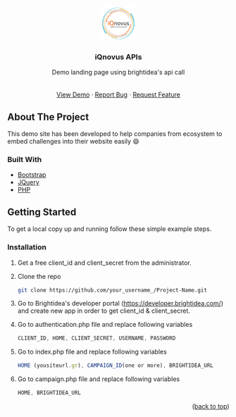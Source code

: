 <div align="center">
<img src="https://github.com/araksia/iqnovus/blob/main/assets/images/logo.png" alt="Logo" width="80" height="80">
  <h3 align="center">iQnovus APIs</h3>

  <p align="center">
Demo landing page using brightidea's api call
    <br />
    <br />
    <br />
    <a href="https://iqnovus.000webhostapp.com/" target="_blank">View Demo</a>
    ·
    <a href="https://github.com/araksia/iqnovus/issues">Report Bug</a>
    ·
    <a href="https://github.com/araksia/iqnovus/issues">Request Feature</a>
  </p>
</div>

<!-- ABOUT THE PROJECT -->
## About The Project

This demo site has been developed to help companies from ecosystem to embed challenges into their website easily :smile:

### Built With
* [Bootstrap](https://getbootstrap.com)
* [JQuery](https://jquery.com)
* [PHP](https://www.php.net/)

<!-- GETTING STARTED -->
## Getting Started

To get a local copy up and running follow these simple example steps.

### Installation

1. Get a free client_id and client_secret from the administrator.
2. Clone the repo
   ```sh
   git clone https://github.com/your_username_/Project-Name.git
   ```
3. Go to Brightidea's developer portal (https://developer.brightidea.com/) and create new app in order to get client_id & client_secret.
 
4. Go to authentication.php file and replace following variables
   ```js
   CLIENT_ID, HOME, CLIENT_SECRET, USERNAME, PASSWORD
   ```
5. Go to index.php file and replace following variables
   ```js
   HOME (yousiteurl.gr), CAMPAIGN_ID(one or more), BRIGHTIDEA_URL
   ```
  
6. Go to campaign.php file and replace following variables
   ```js
   HOME, BRIGHTIDEA_URL
   ```
<p align="right">(<a href="#top">back to top</a>)</p>

